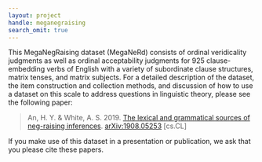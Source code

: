 ```yaml
---
layout: project
handle: meganegraising
search_omit: true
---
```


This MegaNegRaising dataset (MegaNeRd) consists of ordinal veridicality judgments as well as ordinal acceptability judgments for 925 clause-embedding verbs of English with a variety of subordinate clause structures, matrix tenses, and matrix subjects. For a detailed description of the dataset, the item construction and collection methods, and discussion of how to use a dataset on this scale to address questions in linguistic theory, please see the following paper:

> An, H. Y. & White, A. S. 2019. [The lexical and grammatical sources of neg-raising inferences](https://arxiv.org/pdf/1908.05253). [arXiv:1908.05253](https://arxiv.org/abs/1908.05253) [cs.CL]

If you make use of this dataset in a presentation or publication, we ask that you please cite these papers.
